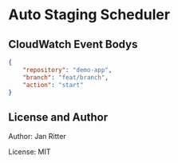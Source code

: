 # Auto Staging Scheduler

## CloudWatch Event Bodys

```json
{
    "repository": "demo-app",
    "branch": "feat/branch",
    "action": "start"
}
```

## License and Author

Author: Jan Ritter

License: MIT